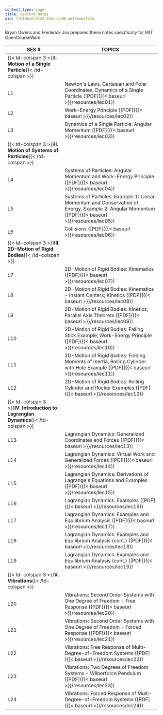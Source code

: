 ```yaml
---
content_type: page
title: Lecture Notes
uid: ff6105c6-0132-46bc-ca99-ad17eebefe7a
---
```


Bryan Owens and Frederick Jao prepared these notes specifically for MIT OpenCourseWare.

| SES # | TOPICS |
| --- | --- |
| {{< td-colspan 3 >}}**I. Motion of a Single Particle**{{< /td-colspan >}} |||
| L1 | Newton's Laws, Cartesian and Polar Coordinates, Dynamics of a Single Particle ([PDF]({{< baseurl >}}/resources/lec01)) |
| L2 | Work-Energy Principle ([PDF]({{< baseurl >}}/resources/lec02)) |
| L3 | Dynamics of a Single Particle: Angular Momentum ([PDF]({{< baseurl >}}/resources/lec03)) |
| {{< td-colspan 3 >}}**II. Motion of Systems of Particles**{{< /td-colspan >}} |||
| L4 | Systems of Particles: Angular Momentum and Work-Energy Principle ([PDF]({{< baseurl >}}/resources/lec04)) |
| L5 | Systems of Particles: Example 1: Linear Momentum and Conservation of Energy, Example 2: Angular Momentum ([PDF]({{< baseurl >}}/resources/lec05)) |
| L6 | Collisions ([PDF]({{< baseurl >}}/resources/lec06)) |
| {{< td-colspan 3 >}}**III. 2D-Motion of Rigid Bodies**{{< /td-colspan >}} |||
| L7 | 2D-Motion of Rigid Bodies: Kinematics ([PDF]({{< baseurl >}}/resources/lec07)) |
| L8 | 2D-Motion of Rigid Bodies: Kinematics - Instant Centers; Kinetics ([PDF]({{< baseurl >}}/resources/lec08)) |
| L9 | 2D-Motion of Rigid Bodies: Kinetics, Parallel Axis Theorem ([PDF]({{< baseurl >}}/resources/lec09)) |
| L10 | 2D-Motion of Rigid Bodies: Falling Stick Example, Work-Energy Principle ([PDF]({{< baseurl >}}/resources/lec10)) |
| L11 | 2D-Motion of Rigid Bodies: Finding Moments of Inertia, Rolling Cylinder with Hole Example ([PDF]({{< baseurl >}}/resources/lec11)) |
| L12 | 2D-Motion of Rigid Bodies: Rolling Cylinder and Rocker Examples ([PDF]({{< baseurl >}}/resources/lec12)) |
| {{< td-colspan 3 >}}**IV. Introduction to Lagrangian Dynamics**{{< /td-colspan >}} |||
| L13 | Lagrangian Dynamics: Generalized Coordinates and Forces ([PDF]({{< baseurl >}}/resources/lec13)) |
| L14 | Lagrangian Dynamics: Virtual Work and Generalized Forces ([PDF]({{< baseurl >}}/resources/lec14)) |
| L15 | Lagrangian Dynamics: Derivations of Lagrange's Equations and Examples ([PDF]({{< baseurl >}}/resources/lec15)) |
| L16 | Lagrangian Dynamics: Examples ([PDF]({{< baseurl >}}/resources/lec16)) |
| L17 | Lagrangian Dynamics: Examples and Equilibrium Analysis ([PDF]({{< baseurl >}}/resources/lec17)) |
| L18 | Lagrangian Dynamics: Examples and Equilibrium Analysis (cont.) ([PDF]({{< baseurl >}}/resources/lec18)) |
| L19 | Lagrangian Dynamics: Examples and Equilibrium Analysis (cont.) ([PDF]({{< baseurl >}}/resources/lec19)) |
| {{< td-colspan 3 >}}**V. Vibrations**{{< /td-colspan >}} |||
| L20 | Vibrations: Second Order Systems with One Degree of Freedom - Free Response ([PDF]({{< baseurl >}}/resources/lec20)) |
| L21 | Vibrations: Second Order Systems with One Degree of Freedom - Forced Response ([PDF]({{< baseurl >}}/resources/lec21)) |
| L22 | Vibrations: Free Response of Multi-Degree-of-Freedom Systems ([PDF]({{< baseurl >}}/resources/lec22)) |
| L23 | Vibrations: Two Degrees of Freedom Systems - Wilberforce Pendulum ([PDF]({{< baseurl >}}/resources/lec23)) |
| L24 | Vibrations: Forced Response of Multi-Degree-of-Freedom Systems ([PDF]({{< baseurl >}}/resources/lec24))